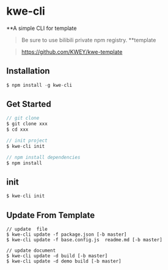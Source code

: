 # kwe-cli

**A simple CLI for template

> Be sure to use bilibili private npm registry.
**template

> https://github.com/KWEY/kwe-template
## Installation
``` js
$ npm install -g kwe-cli
```

## Get Started
``` js
// git clone
$ git clone xxx
$ cd xxx

// init project
$ kwe-cli init

// npm install dependencies
$ npm install
```

## init
``` js
$ kwe-cli init
```

## Update From Template
```
// update  file
$ kwe-cli update -f package.json [-b master]
$ kwe-cli update -f base.config.js  readme.md [-b master]

// update document
$ kwe-cli update -d build [-b master]
$ kwe-cli update -d demo build [-b master]
```
